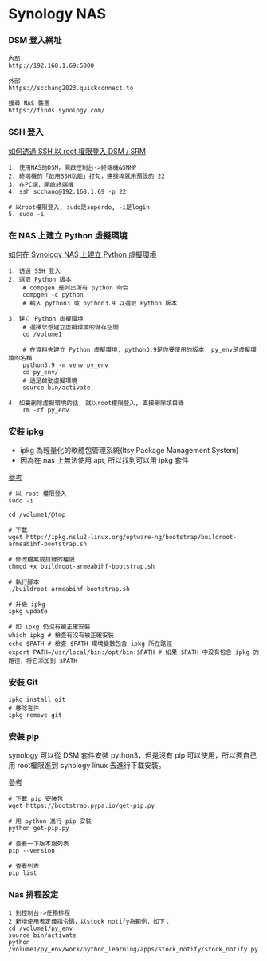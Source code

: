# Synology NAS
### DSM 登入網址
```
內部
http://192.168.1.69:5000

外部
https://scchang2023.quickconnect.to

搜尋 NAS 裝置
https://finds.synology.com/

```
### SSH 登入
[如何透過 SSH 以 root 權限登入 DSM / SRM](https://kb.synology.com/zh-tw/DSM/tutorial/How_to_login_to_DSM_with_root_permission_via_SSH_Telnet)
```
1. 使用NAS的DSM，開啟控制台->終端機&SNMP
2. 終端機的「啟用SSH功能」打勾，連接埠就用預設的 22
3. 在PC端，開啟終端機
4. ssh scchang@192.168.1.69 -p 22

# 以root權限登入, sudo是superdo, -i是login
5. sudo -i
```
### 在 NAS 上建立 Python 虛擬環境
[如何在 Synology NAS 上建立 Python 虛擬環境](https://kb.synology.com/zh-tw/DSM/tutorial/Set_up_Python_virtual_environment_on_NAS)
```
1. 透過 SSH 登入
2. 選取 Python 版本
    # compgen 是列出所有 python 命令
    compgen -c python
    # 輸入 python3 或 python3.9 以選取 Python 版本

3. 建立 Python 虛擬環境
    # 選擇您想建立虛擬環境的儲存空間
    cd /volume1

    # 在資料夾建立 Python 虛擬環境, python3.9是你要使用的版本, py_env是虛擬環境的名稱
    python3.9 -m venv py_env
    cd py_env/
    # 這是啟動虛擬環境
    source bin/activate

4. 如要刪除虛擬環境的話, 就以root權限登入, 直接刪除該目錄
    rm -rf py_env
```
### 安裝 ipkg
- ipkg 為輕量化的軟體包管理系統(Itsy Package Management System)
- 因為在 nas 上無法使用 apt, 所以找到可以用 ipkg 套件

[參考](https://blog.csdn.net/christmans/article/details/129641264)
```
# 以 root 權限登入
sudo -i

cd /volume1/@tmp

# 下載 
wget http://ipkg.nslu2-linux.org/optware-ng/bootstrap/buildroot-armeabihf-bootstrap.sh

# 修改檔案或目錄的權限
chmod +x buildroot-armeabihf-bootstrap.sh

# 執行腳本
./buildroot-armeabihf-bootstrap.sh

# 升級 ipkg
ipkg update

# 如 ipkg 仍沒有被正確安裝
which ipkg # 檢查有沒有被正確安裝
echo $PATH # 檢查 $PATH 環境變數包含 ipkg 所在路徑
export PATH=/usr/local/bin:/opt/bin:$PATH # 如果 $PATH 中没有包含 ipkg 的路徑，将它添加到 $PATH 
```
### 安裝 Git
```
ipkg install git
# 移除套件 
ipkg remove git
```
### 安裝 pip
synology 可以從 DSM 套件安裝 python3，但是沒有 pip 可以使用，所以要自己用 root權限進到 synology linux 去進行下載安裝。

[參考](https://mebolulu.com/?p=781)
```
# 下載 pip 安裝包
wget https://bootstrap.pypa.io/get-pip.py

# 用 python 進行 pip 安裝
python get-pip.py

# 查看一下版本跟列表
pip --version

# 查看列表
pip list
```
### Nas 排程設定
```
1 到控制台->任務排程
2 新增使用者定義指令碼，以stock notify為範例，如下：
cd /volume1/py_env
source bin/activate
python /volume1/py_env/work/python_learning/apps/stock_notify/stock_notify.py
```